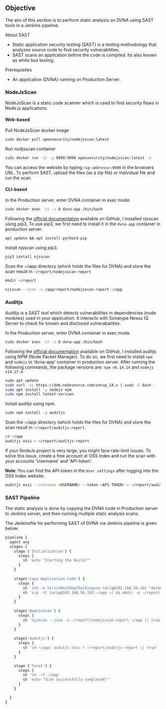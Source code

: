 ## **Objective**

The aim of this section is to perform static analysis on DVNA using SAST tools in a Jenkins pipeline.

About SAST

-   Static application security testing (SAST) is a testing methodology that analyzes source code to find security vulnerabilities.
-   SAST scans an application before the code is compiled. Its also known as white box testing.

Prerequisites

-   An application (DVNA) running on Production Server.

### **NodeJsScan**

NodeJsScan is a static code scanner which is used to find security flaws in Node.js applications.

#### Web-based 

Pull NodeJsScan docker image

```bash
sudo docker pull opensecurity/nodejsscan:latest
```
    
Run nodjsscan container

```bash
sudo docker run -it -p 9090:9090 opensecurity/nodejsscan:latest -d
```
    
You can access the website by typing `<ip-address>:9090` in the browsers URL. To perform SAST, upload the files (as a zip file) or individual file and run the scan.

#### CLI-based

 In the Production server, enter DVNA container in exec mode.

```bash
sudo docker exec -it -u 0 dvna-app /bin/bash
```

Following the [official documentation](https://github.com/ajinabraham/nodejsscan) available on GitHub, I installed njsscan using pip3. To use pip3, we first need to install it in the `dvna-app` container in production server.

```bash
apt update && apt install python3-pip
```

Install njsscan using pip3.

```bash
pip3 install njsscan
```

Scan the ~/app directory (which holds the files for DVNA) and store the scan result in `~/report/nodejsscan-report`

```bash
mkdir ~/report

njsscan --json -o /app/report/nodejsscan-report ~/app
```

### **Auditjs**

Auditjs is a SAST tool which detects vulnerablilites in dependencies (node modules) used in your application. It interacts with Sonatype Nexus IQ Server to check for known and disclosed vulnerabailites.

In the Production server, enter DVNA container in exec mode.

```bash
sudo docker exec -it -u 0 dvna-app /bin/bash
```

Following the [official documentation](https://github.com/ajinabraham/nodejsscan) available on GitHub, I installed auditjs using NPM (Node Packet Manager). To do so, we first need to install `npm` and `nodejs` in 'dvna-app' container in production server. After running the following commands, the package versions are: `npm v6.14.14` and `nodejs v14.17.4`

```bash
sudo apt update
sudo curl -sL https://deb.nodesource.com/setup_14.x | sudo -E bash -
sudo apt install -y nodejs npm 
sudo npm install latest-version
```

Install auditjs using npm.

```bash
sudo npm install -g auditjs
```

Scan the ~/app directory (which holds the files for DVNA) and store the scan result in `~/report/auditjs-report`. 

```bash
cd ~/app
auditjs ossi > ~/report/auditjs-report
```

If your NodeJs project is very large, you might face rate-limit issues. To solve this issue, create a free account
at OSS Index and run the scan with your accounts 'Username' and 'API-token'. 

**Note**: You can find the API-token in the `User settings` after logging into the OSS Index website.

```bash
auditjs ossi --username <USERNAME> --token <API-TOKEN> > ~/report/auditjs-report
```

### **SAST Pipeline**

The static analysis is done by copying the DVNA code in Production server to Jenkins server, and then running multiple static analysis scans.

The Jenkinsfile for performing SAST of DVNA via Jenkins pipeline is given below:

```bash
pipeline {
  agent any
  stages {
    stage ('Initialization') {
      steps {
        sh 'echo "Starting the build!"'
      }
    }
    
    stage('Copy Application Code') {
      steps {
        sh 'ssh -o StrictHostKeyChecking=no tariq@192.168.56.102 "docker start dvna-mysql && docker start dvna-app; docker cp dvna-app:/app/ ~/; docker stop dvna-app && docker stop dvna-mysql;"'
        sh 'scp -rC tariq@192.168.56.102:~/app ~/ && mkdir -p ~/report'
      }
    }
    
    stage('NodeJsScan') {
      steps {
        sh 'njsscan --json -o ~/report/nodejsscan-report ~/app || true'
      }
    }
    
    stage('Auditjs') {
      steps {
        sh 'cd ~/app; auditjs ossi > ~/report/auditjs-report || true'
      }
    }

    stage ('Final') {
      steps {
        sh 'rm -rf ~/app'
        sh 'echo "Scan successfully completed!"'
      }
    }

  }
}

```

